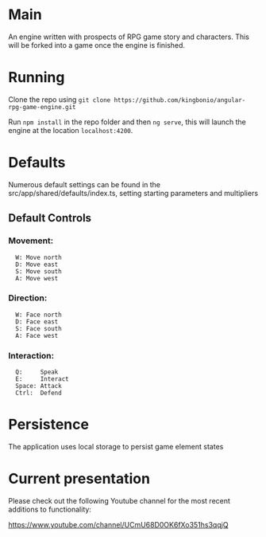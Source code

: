 # Main

An engine written with prospects of RPG game story and characters. This will be forked into a game once the engine is finished.

# Running

Clone the repo using `git clone https://github.com/kingbonio/angular-rpg-game-engine.git`

Run `npm install` in the repo folder and then `ng serve`, this will launch the engine at the location `localhost:4200`.


# Defaults

Numerous default settings can be found in the src/app/shared/defaults/index.ts, setting starting parameters and multipliers

## Default Controls

### Movement:

      W: Move north
      D: Move east
      S: Move south
      A: Move west

### Direction:

      W: Face north
      D: Face east
      S: Face south
      A: Face west

### Interaction:

      Q:     Speak
      E:     Interact
      Space: Attack
      Ctrl:  Defend


# Persistence

The application uses local storage to persist game element states


# Current presentation

Please check out the following Youtube channel for the most recent additions to functionality:

https://www.youtube.com/channel/UCmU68D0OK6fXo351hs3qqjQ

